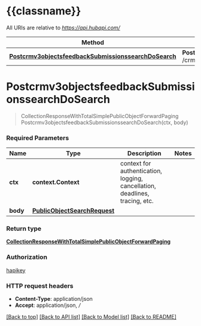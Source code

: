 # {{classname}}

All URIs are relative to *https://api.hubapi.com/*

Method | HTTP request | Description
------------- | ------------- | -------------
[**Postcrmv3objectsfeedbackSubmissionssearchDoSearch**](SearchApi.md#Postcrmv3objectsfeedbackSubmissionssearchDoSearch) | **Post** /crm/v3/objects/feedback_submissions/search | 

# **Postcrmv3objectsfeedbackSubmissionssearchDoSearch**
> CollectionResponseWithTotalSimplePublicObjectForwardPaging Postcrmv3objectsfeedbackSubmissionssearchDoSearch(ctx, body)


### Required Parameters

Name | Type | Description  | Notes
------------- | ------------- | ------------- | -------------
 **ctx** | **context.Context** | context for authentication, logging, cancellation, deadlines, tracing, etc.
  **body** | [**PublicObjectSearchRequest**](PublicObjectSearchRequest.md)|  | 

### Return type

[**CollectionResponseWithTotalSimplePublicObjectForwardPaging**](CollectionResponseWithTotalSimplePublicObjectForwardPaging.md)

### Authorization

[hapikey](../README.md#hapikey)

### HTTP request headers

 - **Content-Type**: application/json
 - **Accept**: application/json, */*

[[Back to top]](#) [[Back to API list]](../README.md#documentation-for-api-endpoints) [[Back to Model list]](../README.md#documentation-for-models) [[Back to README]](../README.md)


